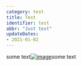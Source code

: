 ```yaml
---
category: test
title: Test
identifier: test
abbr: "Just test"
updateDates:
- 2021-01-02
---
```


some text[![image](https://wx3.sinaimg.cn/mw690/817cb65agy1gmyz7o6twvj21o01o07wj.jpg)](www.baidu.com)some text
